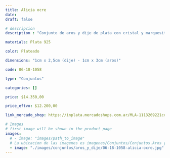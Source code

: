 ```yaml
---
title: Alicia ocre
date: 
draft: false

# descripcion
description : "Conjunto de aros y dije de plata con cristal y marquesita"

materials: Plata 925

color: Plateado

dimensions: "1cm x 2,5cm (dije) - 1cm x 3cm (aros)"

code: 06-18-1058

type: "Conjuntos"

categories: []

price: $14.350,00

price_eftvo: $12.200,00

link_mercado_shop: https://inplata.mercadoshops.com.ar/MLA-1113269221conjuntos-aros-y-dije-alicia-ocre-_JM

# Images
# first image will be shown in the product page
images:
  # - image: "images/path_to_image"
  # La ubicacion de las imagenes es imagenes/Conjuntos/Conjuntos.Aros y Dije/06-18-1058-alicia-ocre
  - image: "./images/conjuntos/aros_y_dije/06-18-1058-alicia-ocre.jpg"
---
```

